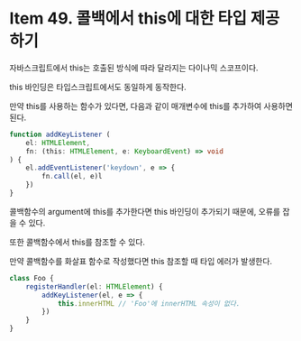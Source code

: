 # Item 49. 콜백에서 this에 대한 타입 제공하기

자바스크립트에서 this는 호출된 방식에 따라 달라지는 다이나믹 스코프이다.

this 바인딩은 타입스크립트에서도 동일하게 동작한다.

만약 this를 사용하는 함수가 있다면, 다음과 같이 매개변수에 this를 추가하여 사용하면 된다.

```ts
function addKeyListener (
    el: HTMLElement,
    fn: (this: HTMLElement, e: KeyboardEvent) => void
) {
    el.addEventListener('keydown', e => {
        fn.call(el, e)l
    })
}
```

콜백함수의 argument에 this를 추가한다면 this 바인딩이 추가되기 때문에, 오류를 잡을 수 있다.

또한 콜백함수에서 this를 참조할 수 있다.

만약 콜백함수를 화살표 함수로 작성했다면 this 참조할 때 타입 에러가 발생한다.

```ts
class Foo {
    registerHandler(el: HTMLElement) {
        addKeyListener(el, e => {
            this.innerHTML // 'Foo'에 innerHTML 속성이 없다.
        })
    }
}
```
